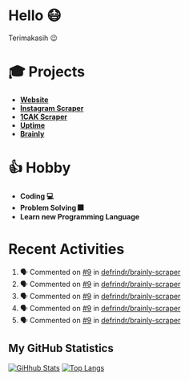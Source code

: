 # Hello 😷

Terimakasih 😉

# 🎓 Projects

- [**Website**](https://hanifdwyputra.xyz)
- [**Instagram Scraper**](https://instagram.hanifdwyputra.xyz)
- [**1CAK Scraper**](https://1cak.hanifdwyputra.xyz)
- [**Uptime**](https://uptime.hanifdwyputra.xyz)
- [**Brainly**](https://brainly.hanifdwyputra.xyz)

# 👍 Hobby

- **Coding 💻**
- **Problem Solving 🎆**
- **Learn new Programming Language**

# Recent Activities

<!--START_SECTION:activity-->
1. 🗣 Commented on [#9](https://github.com//defrindr/brainly-scraper/issues/9) in [defrindr/brainly-scraper](https://github.com//defrindr/brainly-scraper)
2. 🗣 Commented on [#9](https://github.com//defrindr/brainly-scraper/issues/9) in [defrindr/brainly-scraper](https://github.com//defrindr/brainly-scraper)
3. 🗣 Commented on [#9](https://github.com//defrindr/brainly-scraper/issues/9) in [defrindr/brainly-scraper](https://github.com//defrindr/brainly-scraper)
4. 🗣 Commented on [#9](https://github.com//defrindr/brainly-scraper/issues/9) in [defrindr/brainly-scraper](https://github.com//defrindr/brainly-scraper)
5. 🗣 Commented on [#9](https://github.com//defrindr/brainly-scraper/issues/9) in [defrindr/brainly-scraper](https://github.com//defrindr/brainly-scraper)
<!--END_SECTION:activity-->

## My GitHub Statistics
[![GiHhub Stats](https://github-readme-stats.vercel.app/api?username=hansputera&show_icons=true&theme=dark)](https://github.com/hansputera)
[![Top Langs](https://github-readme-stats.vercel.app/api/top-langs/?username=hansputera&layout=compact&theme=dark)](https://github.com/hansputera)
